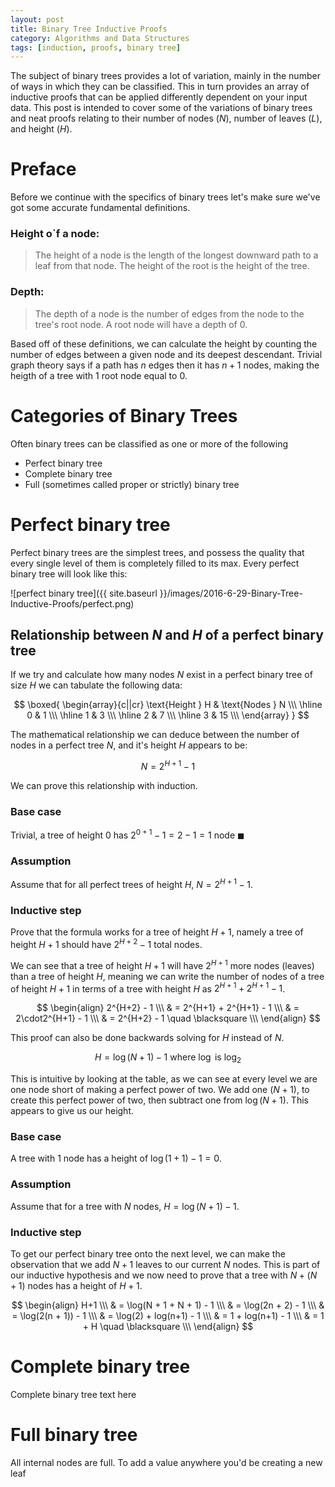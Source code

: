 ```yaml
---
layout: post
title: Binary Tree Inductive Proofs
category: Algorithms and Data Structures
tags: [induction, proofs, binary tree]
---
```


The subject of binary trees provides a lot of variation, mainly in the number of ways in which they can be classified.
This in turn provides an array of inductive proofs that can be applied differently dependent on your input data. This
post is intended to cover some of the variations of binary trees and neat proofs relating to their number of nodes ($N$),
number of leaves ($L$), and height ($H$).

# Preface

Before we continue with the specifics of binary trees let's make sure we've got some accurate fundamental definitions.

### Height o`f a node:

> The height of a node is the length of the
> longest downward path to a leaf from that node.
> The height of the root is the height of the tree.

### Depth:

> The depth of a node is the number of edges from
> the node to the tree's root node. A root node will
> have a depth of 0.

Based off of these definitions, we can calculate the height by
counting the number of edges between a given node and its deepest
descendant. Trivial graph theory says if a path has $n$ edges then
it has $n+1$ nodes, making the heigth of a tree with $1$ root node equal
to $0$.

# Categories of Binary Trees

Often binary trees can be classified as one or more of the following

 - Perfect binary tree
 - Complete binary tree
 - Full (sometimes called proper or strictly) binary tree

# Perfect binary tree

Perfect binary trees are the simplest trees, and possess the quality that every single level
of them is completely filled to its max. Every perfect binary tree will look like this:

![perfect binary tree]({{ site.baseurl }}/images/2016-6-29-Binary-Tree-Inductive-Proofs/perfect.png)

## Relationship between $N$ and $H$ of a perfect binary tree

If we try and calculate how many nodes $N$ exist in a perfect binary tree of size $H$ we can tabulate the
following data:

$$
  \boxed{
    \begin{array}{c||cr}
      \text{Height } H & \text{Nodes } N \\\
      \hline
      0 & 1 \\\
      \hline
      1 & 3 \\\
      \hline
      2 & 7 \\\
      \hline
      3 & 15 \\\
    \end{array}
  }
$$

The mathematical relationship we can deduce between the number of nodes in a perfect tree $N$, and
it's height $H$ appears to be:

$$N = 2^{H+1} - 1$$

We can prove this relationship with induction.

### Base case

Trivial, a tree of height $0$ has $2^{0+1} - 1 = 2 - 1 = 1 \text{ node } \blacksquare$

### Assumption

Assume that for all perfect trees of height $H$, $N = 2^{H+1} - 1$.

### Inductive step

Prove that the formula works for a tree of height $H+1$, namely a tree of height $H+1$
should have $2^{H+2} - 1$ total nodes.

We can see that a tree of height $H+1$ will have $2^{H+1}$ more nodes (leaves) than a tree of
height $H$, meaning we can write the number of nodes of a tree of height $H+1$ in terms
of a tree with height $H$ as $2^{H+1} + 2^{H+1} - 1$.

$$
\begin{align}
      2^{H+2} - 1 \\\
      & = 2^{H+1} + 2^{H+1} - 1 \\\
      & = 2\cdot2^{H+1} - 1 \\\
      & = 2^{H+2} - 1 \quad \blacksquare \\\
  \end{align}
$$

This proof can also be done backwards solving for $H$ instead of $N$.

$$H = \log(N+1) - 1 \text{ where } \log \text{ is } \log_2$$

This is intuitive by looking at the table, as we can see at every level we are
one node short of making a perfect power of two. We add one ($N+1$), to create
this perfect power of two, then subtract one from $\log(N+1)$. This appears to
give us our height. 

### Base case

A tree with $1$ node has a height of $\log(1+1) - 1 = 0$.

### Assumption

Assume that for a tree with $N$ nodes, $H = \log(N+1) - 1$.

### Inductive step

To get our perfect binary tree onto the next level, we can make the observation
that we add $N+1$ leaves to our current $N$ nodes. This is part of our inductive
hypothesis and we now need to prove that a tree with $N + (N + 1)$ nodes has a height
of $H+1$.

$$
\begin{align}
      H+1 \\\
      & = \log(N + 1 + N + 1) - 1 \\\
      & = \log(2n + 2) - 1 \\\
      & = \log(2(n + 1)) - 1 \\\
      & = \log(2) + log(n+1) - 1 \\\
      & = 1 + log(n+1) - 1 \\\
      & = 1 + H \quad \blacksquare \\\
  \end{align}
$$

# Complete binary tree

Complete binary tree text here

# Full binary tree

All internal nodes are full. To add a value anywhere you'd be creating a new leaf